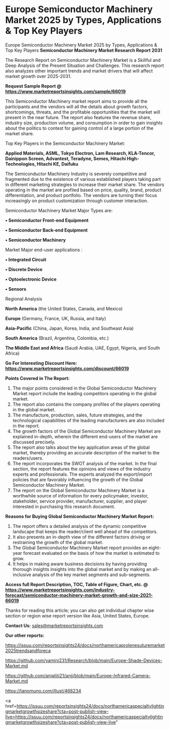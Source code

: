 # Europe Semiconductor Machinery Market 2025 by Types, Applications & Top Key Players
Europe Semiconductor Machinery Market 2025 by Types, Applications & Top Key Players
<strong>Semiconductor Machinery Market Research Report 2031</strong>

The Research Report on Semiconductor Machinery Market is a Skillful and Deep Analysis of the Present Situation and Challenges. This research report also analyzes other important trends and market drivers that will affect market growth over 2025-2031.

<strong>Request Sample Report @ <a href=https://www.marketreportsinsights.com/sample/66019>https://www.marketreportsinsights.com/sample/66019</a></strong>

This Semiconductor Machinery market report aims to provide all the participants and the vendors will all the details about growth factors, shortcomings, threats, and the profitable opportunities that the market will present in the near future. The report also features the revenue share, industry size, production volume, and consumption in order to gain insights about the politics to contest for gaining control of a large portion of the market share.

Top Key Players in the Semiconductor Machinery Market:

<strong>Applied Materials, ASML, Tokyo Electron, Lam Research, KLA-Tencor, Dainippon Screen, Advantest, Teradyne, Semes, Hitachi High-Technologies, Hitachi KE, Daifuku</strong>

The Semiconductor Machinery Industry is severely competitive and fragmented due to the existence of various established players taking part in different marketing strategies to increase their market share. The vendors operating in the market are profiled based on price, quality, brand, product differentiation, and product portfolio. The vendors are turning their focus increasingly on product customization through customer interaction.

Semiconductor Machinery Market Major Types are:

<strong>• Semiconductor Front-end Equipment

• Semiconductor Back-end Equipment

• Semiconductor Machinery</strong>

Market Major end-user applications :

<strong>• Integrated Circuit

• Discrete Device

• Optoelectronic Device

• Sensors</strong>

Regional Analysis

</u><strong><b>North America</b></strong> (the United States, Canada, and Mexico)

<strong><b>Europe </b></strong>(Germany, France, UK, Russia, and Italy)

<strong><b>Asia-Pacific</b></strong> (China, Japan, Korea, India, and Southeast Asia)

<strong><b>South America</b></strong> (Brazil, Argentina, Colombia, etc.)

<strong><b>The Middle East and Africa</b></strong> (Saudi Arabia, UAE, Egypt, Nigeria, and South Africa)

<strong>Go For Interesting Discount Here: <a href=https://www.marketreportsinsights.com/discount/66019>https://www.marketreportsinsights.com/discount/66019</a></strong>

<strong>Points Covered in The Report:</strong>
<ol>
  <li>The major points considered in the Global Semiconductor Machinery Market report include the leading competitors operating in the global market.</li>
  <li>The report also contains the company profiles of the players operating in the global market.</li>
  <li>The manufacture, production, sales, future strategies, and the technological capabilities of the leading manufacturers are also included in the report.</li>
  <li>The growth factors of the Global Semiconductor Machinery Market are explained in-depth, wherein the different end-users of the market are discussed precisely.</li>
  <li>The report also talks about the key application areas of the global market, thereby providing an accurate description of the market to the readers/users.</li>
  <li>The report incorporates the SWOT analysis of the market. In the final section, the report features the opinions and views of the industry experts and professionals. The experts analyzed the export/import policies that are favorably influencing the growth of the Global Semiconductor Machinery Market.</li>
  <li>The report on the Global Semiconductor Machinery Market is a worthwhile source of information for every policymaker, investor, stakeholder, service provider, manufacturer, supplier, and player interested in purchasing this research document.</li>
</ol>
<strong>Reasons for Buying Global Semiconductor Machinery Market Report:</strong>

<ol>
  <li>The report offers a detailed analysis of the dynamic competitive landscape that keeps the reader/client well ahead of the competitors.</li>
  <li>It also presents an in-depth view of the different factors driving or restraining the growth of the global market.</li>
  <li>The Global Semiconductor Machinery Market report provides an eight-year forecast evaluated on the basis of how the market is estimated to grow.</li>
  <li>It helps in making aware business decisions by having providing thorough insights insights into the global market and by making an all-inclusive analysis of the key market segments and sub-segments.</li>
</ol>
<strong>Access full Report Description, TOC, Table of Figure, Chart, etc. @ <a href=https://www.marketreportsinsights.com/industry-forecast/semiconductor-machinery-market-growth-and-size-2021-66019>https://www.marketreportsinsights.com/industry-forecast/semiconductor-machinery-market-growth-and-size-2021-66019</a></strong>


Thanks for reading this article; you can also get individual chapter wise section or region wise report version like Asia, United States, Europe.

<strong>Contact Us:</strong>
sales@marketreportsinsights.com

<strong>Our other reports:</strong>

<a href=https://issuu.com/reportsinsights24/docs/northamericaprolenesuturemarket2025trendsandforeca>https://issuu.com/reportsinsights24/docs/northamericaprolenesuturemarket2025trendsandforeca</a>

<a href=https://github.com/yamini231/Research/blob/main/Europe-Shade-Devices-Market.md>https://github.com/yamini231/Research/blob/main/Europe-Shade-Devices-Market.md</a>

<a href=https://github.com/anjaliiii21/anjj/blob/main/Europe-Infrared-Camera-Market.md>https://github.com/anjaliiii21/anjj/blob/main/Europe-Infrared-Camera-Market.md</a>

<a href=https://tanomuno.com/illust/468234>https://tanomuno.com/illust/468234</a>

<a href=https://issuu.com/reportsinsights24/docs/northamericaspecialtylightingmarketgrowthsizeshare?cta=post-publish-view-live>https://issuu.com/reportsinsights24/docs/northamericaspecialtylightingmarketgrowthsizeshare?cta=post-publish-view-live</a>"
